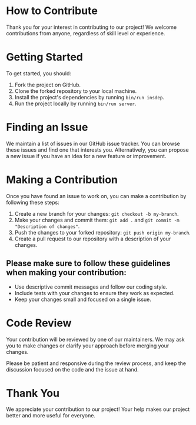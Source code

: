 # How to Contribute
Thank you for your interest in contributing to our project! We welcome contributions from anyone, regardless of skill level or experience.

# Getting Started
To get started, you should:

1. Fork the project on GitHub.
2. Clone the forked repository to your local machine.
3. Install the project's dependencies by running `bin/run insdep`.
4. Run the project locally by running `bin/run server`.

# Finding an Issue
We maintain a list of issues in our GitHub issue tracker. You can browse these issues and find one that interests you. Alternatively, you can propose a new issue if you have an idea for a new feature or improvement.

# Making a Contribution
Once you have found an issue to work on, you can make a contribution by following these steps:

1. Create a new branch for your changes: `git checkout -b my-branch`.
2. Make your changes and commit them: `git add .` and `git commit -m "Description of changes"`.
3. Push the changes to your forked repository: `git push origin my-branch`.
4. Create a pull request to our repository with a description of your changes.

## Please make sure to follow these guidelines when making your contribution:

 - Use descriptive commit messages and follow our coding style.
 - Include tests with your changes to ensure they work as expected.
 - Keep your changes small and focused on a single issue.

# Code Review
Your contribution will be reviewed by one of our maintainers. We may ask you to make changes or clarify your approach before merging your changes.

Please be patient and responsive during the review process, and keep the discussion focused on the code and the issue at hand.

# Thank You
We appreciate your contribution to our project! Your help makes our project better and more useful for everyone.
